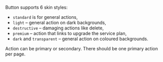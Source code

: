 Button supports 6 skin styles:

- `standard` is for general actions,
- `light` – general action on dark backgrounds,
- `destructive` – damaging actions like delete,
- `premium` – action that links to upgrade the service plan,
- `dark` and `transparent` – general action on coloured backgrounds.

Action can be primary or secondary. There should be one primary action per page.
